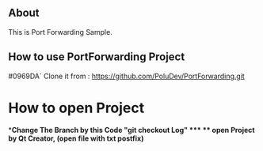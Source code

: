 ## About

This is Port Forwarding Sample.

## How to use PortForwarding Project
#0969DA`
Clone it from : https://github.com/PoluDev/PortForwarding.git

# How to open Project
***Change The Branch by this Code "git checkout Log" ***
** open Project by Qt Creator, (open file with txt postfix)**




